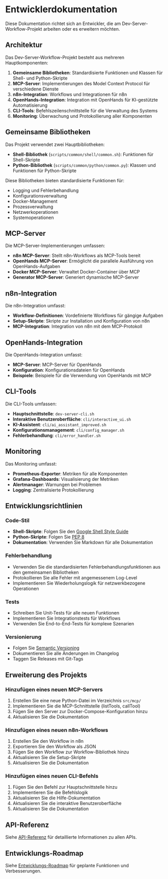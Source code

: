 # Entwicklerdokumentation

Diese Dokumentation richtet sich an Entwickler, die am Dev-Server-Workflow-Projekt arbeiten oder es erweitern möchten.

## Architektur

Das Dev-Server-Workflow-Projekt besteht aus mehreren Hauptkomponenten:

1. **Gemeinsame Bibliotheken**: Standardisierte Funktionen und Klassen für Shell- und Python-Skripte
2. **MCP-Server**: Implementierungen des Model Context Protocol für verschiedene Dienste
3. **n8n-Integration**: Workflows und Integrationen für n8n
4. **OpenHands-Integration**: Integration mit OpenHands für KI-gestützte Automatisierung
5. **CLI-Tools**: Befehlszeilenschnittstelle für die Verwaltung des Systems
6. **Monitoring**: Überwachung und Protokollierung aller Komponenten

## Gemeinsame Bibliotheken

Das Projekt verwendet zwei Hauptbibliotheken:

- **Shell-Bibliothek** (`scripts/common/shell/common.sh`): Funktionen für Shell-Skripte
- **Python-Bibliothek** (`scripts/common/python/common.py`): Klassen und Funktionen für Python-Skripte

Diese Bibliotheken bieten standardisierte Funktionen für:

- Logging und Fehlerbehandlung
- Konfigurationsverwaltung
- Docker-Management
- Prozessverwaltung
- Netzwerkoperationen
- Systemoperationen

## MCP-Server

Die MCP-Server-Implementierungen umfassen:

- **n8n MCP-Server**: Stellt n8n-Workflows als MCP-Tools bereit
- **OpenHands MCP-Server**: Ermöglicht die parallele Ausführung von OpenHands-Aufgaben
- **Docker MCP-Server**: Verwaltet Docker-Container über MCP
- **Generator MCP-Server**: Generiert dynamische MCP-Server

## n8n-Integration

Die n8n-Integration umfasst:

- **Workflow-Definitionen**: Vordefinierte Workflows für gängige Aufgaben
- **Setup-Skripte**: Skripte zur Installation und Konfiguration von n8n
- **MCP-Integration**: Integration von n8n mit dem MCP-Protokoll

## OpenHands-Integration

Die OpenHands-Integration umfasst:

- **MCP-Server**: MCP-Server für OpenHands
- **Konfiguration**: Konfigurationsdateien für OpenHands
- **Beispiele**: Beispiele für die Verwendung von OpenHands mit MCP

## CLI-Tools

Die CLI-Tools umfassen:

- **Hauptschnittstelle**: `dev-server-cli.sh`
- **Interaktive Benutzeroberfläche**: `cli/interactive_ui.sh`
- **KI-Assistent**: `cli/ai_assistant_improved.sh`
- **Konfigurationsmanagement**: `cli/config_manager.sh`
- **Fehlerbehandlung**: `cli/error_handler.sh`

## Monitoring

Das Monitoring umfasst:

- **Prometheus-Exporter**: Metriken für alle Komponenten
- **Grafana-Dashboards**: Visualisierung der Metriken
- **Alertmanager**: Warnungen bei Problemen
- **Logging**: Zentralisierte Protokollierung

## Entwicklungsrichtlinien

### Code-Stil

- **Shell-Skripte**: Folgen Sie den [Google Shell Style Guide](https://google.github.io/styleguide/shellguide.html)
- **Python-Skripte**: Folgen Sie [PEP 8](https://www.python.org/dev/peps/pep-0008/)
- **Dokumentation**: Verwenden Sie Markdown für alle Dokumentation

### Fehlerbehandlung

- Verwenden Sie die standardisierten Fehlerbehandlungsfunktionen aus den gemeinsamen Bibliotheken
- Protokollieren Sie alle Fehler mit angemessenem Log-Level
- Implementieren Sie Wiederholungslogik für netzwerkbezogene Operationen

### Tests

- Schreiben Sie Unit-Tests für alle neuen Funktionen
- Implementieren Sie Integrationstests für Workflows
- Verwenden Sie End-to-End-Tests für komplexe Szenarien

### Versionierung

- Folgen Sie [Semantic Versioning](https://semver.org/)
- Dokumentieren Sie alle Änderungen im Changelog
- Taggen Sie Releases mit Git-Tags

## Erweiterung des Projekts

### Hinzufügen eines neuen MCP-Servers

1. Erstellen Sie eine neue Python-Datei im Verzeichnis `src/mcp/`
2. Implementieren Sie die MCP-Schnittstelle (listTools, callTool)
3. Fügen Sie den Server zur Docker-Compose-Konfiguration hinzu
4. Aktualisieren Sie die Dokumentation

### Hinzufügen eines neuen n8n-Workflows

1. Erstellen Sie den Workflow in n8n
2. Exportieren Sie den Workflow als JSON
3. Fügen Sie den Workflow zur Workflow-Bibliothek hinzu
4. Aktualisieren Sie die Setup-Skripte
5. Aktualisieren Sie die Dokumentation

### Hinzufügen eines neuen CLI-Befehls

1. Fügen Sie den Befehl zur Hauptschnittstelle hinzu
2. Implementieren Sie die Befehlslogik
3. Aktualisieren Sie die Hilfe-Dokumentation
4. Aktualisieren Sie die interaktive Benutzeroberfläche
5. Aktualisieren Sie die Dokumentation

## API-Referenz

Siehe [API-Referenz](api-reference.md) für detaillierte Informationen zu allen APIs.

## Entwicklungs-Roadmap

Siehe [Entwicklungs-Roadmap](roadmap.md) für geplante Funktionen und Verbesserungen.